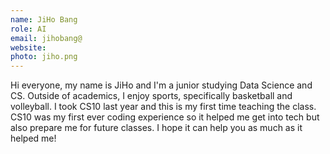 ```yaml
---
name: JiHo Bang
role: AI
email: jihobang@
website:
photo: jiho.png
---
```

Hi everyone, my name is JiHo and I'm a junior studying Data Science and CS. Outside of academics, I enjoy sports, specifically basketball and volleyball. I took CS10 last year and this is my first time teaching the class. CS10 was my first ever coding experience so it helped me get into tech but also prepare me for future classes. I hope it can help you as much as it helped me!
